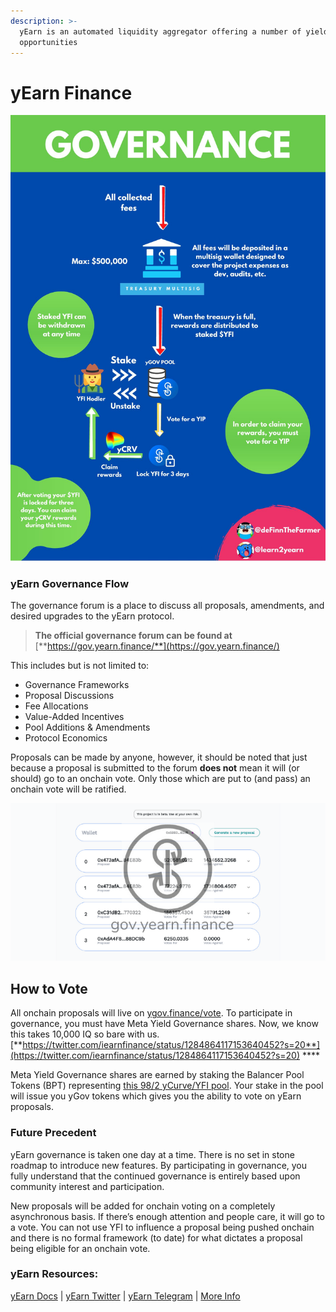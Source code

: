 ```yaml
---
description: >-
  yEarn is an automated liquidity aggregator offering a number of yield farming
  opportunities
---
```


# yEarn Finance

![](../../.gitbook/assets/image%20%287%29.png)

### **yEarn Governance Flow** <a id="4ce3"></a>

The governance forum is a place to discuss all proposals, amendments, and desired upgrades to the yEarn protocol. 

> **The official governance forum can be found at** [**https://gov.yearn.finance/**](https://gov.yearn.finance/)

This includes but is not limited to:

* Governance Frameworks
* Proposal Discussions
* Fee Allocations
* Value-Added Incentives
* Pool Additions & Amendments
* Protocol Economics

Proposals can be made by anyone, however, it should be noted that just because a proposal is submitted to the forum **does not** mean it will \(or should\) go to an onchain vote. Only those which are put to \(and pass\) an onchain vote will be ratified.

![](../../.gitbook/assets/image%20%284%29.png)

## **How to Vote** <a id="865e"></a>

All onchain proposals will live on [ygov.finance/vote](https://ygov.finance/vote). To participate in governance, you must have Meta Yield Governance shares. Now, we know this takes 10,000 IQ so bare with us.  
[**https://twitter.com/iearnfinance/status/1284864117153640452?s=20**](https://twitter.com/iearnfinance/status/1284864117153640452?s=20) ****

Meta Yield Governance shares are earned by staking the Balancer Pool Tokens \(BPT\) representing [this 98/2 yCurve/YFI pool](https://pools.balancer.exchange/#/pool/0x95C4B6C7CfF608c0CA048df8b81a484aA377172B). Your stake in the pool will issue you yGov tokens which gives you the ability to vote on yEarn proposals.

### **Future Precedent** <a id="5e3a"></a>

yEarn governance is taken one day at a time. There is no set in stone roadmap to introduce new features. By participating in governance, you fully understand that the continued governance is entirely based upon community interest and participation.

New proposals will be added for onchain voting on a completely asynchronous basis. If there’s enough attention and people care, it will go to a vote. You can not use YFI to influence a proposal being pushed onchain and there is no formal framework \(to date\) for what dictates a proposal being eligible for an onchain vote.

### yEarn Resources: <a id="4bef"></a>

[yEarn Docs](https://docs.yearn.finance/) \| [yEarn Twitter](https://twitter.com/iearnfinance) \| [yEarn Telegram](https://t.me/iearnfinance) \| [More Info](https://yieldfarming.info/ygov_vote/)

